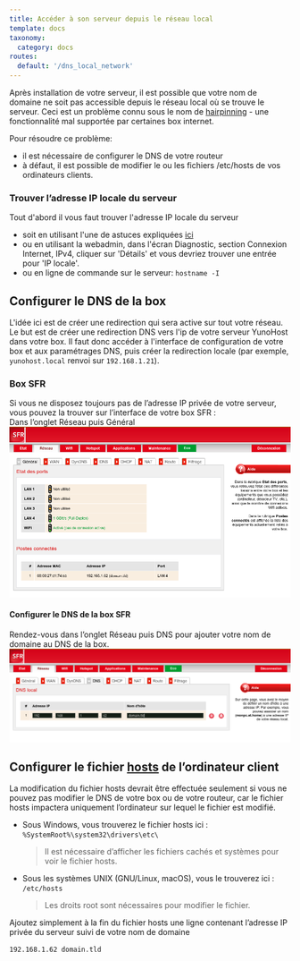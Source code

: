 ```yaml
---
title: Accéder à son serveur depuis le réseau local
template: docs
taxonomy:
  category: docs
routes:
  default: '/dns_local_network'
---
```


Après installation de votre serveur, il est possible que votre nom de domaine ne soit pas accessible depuis le réseau local où se trouve le serveur. Ceci est un problème connu sous le nom de [hairpinning](http://fr.wikipedia.org/wiki/Hairpinning) - une fonctionnalité mal supportée par certaines box internet.

Pour résoudre ce problème:

- il est nécessaire de configurer le DNS de votre routeur
- à défaut, il est possible de modifier le ou les fichiers /etc/hosts de vos ordinateurs clients.

### Trouver l’adresse IP locale du serveur

Tout d'abord il vous faut trouver l'adresse IP locale du serveur

- soit en utilisant l'une de astuces expliquées [ici](/finding_the_local_ip)
- ou en utilisant la webadmin, dans l'écran Diagnostic, section Connexion Internet, IPv4, cliquer sur 'Détails' et vous devriez trouver une entrée pour 'IP locale'.
- ou en ligne de commande sur le serveur: `hostname -I`

## Configurer le DNS de la box

L'idée ici est de créer une redirection qui sera active sur tout votre réseau. Le but est de créer une redirection DNS vers l'ip de votre serveur YunoHost dans votre box. Il faut donc accéder à l'interface de configuration de votre box et aux paramétrages DNS, puis créer la redirection locale (par exemple, `yunohost.local` renvoi sur `192.168.1.21`).

### Box SFR

Si vous ne disposez toujours pas de l’adresse IP privée de votre serveur, vous pouvez la trouver sur l’interface de votre box SFR :  
    Dans l’onglet Réseau puis Général
<img src="/images/ip_serveur.png" width=800>

#### Configurer le DNS de la box SFR

Rendez-vous dans l’onglet Réseau puis DNS pour ajouter votre nom de domaine au DNS de la box.
<img src="/images/dns_9box.png" width=800>

## Configurer le fichier [hosts](http://fr.wikipedia.org/wiki/Hosts) de l’ordinateur client

La modification du fichier hosts devrait être effectuée seulement si vous ne pouvez pas modifier le DNS de votre box ou de votre routeur, car le fichier hosts impactera uniquement l’ordinateur sur lequel le fichier est modifié.

- Sous Windows, vous trouverez le fichier hosts ici :
    `%SystemRoot%\system32\drivers\etc\`
    > Il est nécessaire d’afficher les fichiers cachés et systèmes pour voir le fichier hosts.
- Sous les systèmes UNIX (GNU/Linux, macOS), vous le trouverez ici :
    `/etc/hosts`
    > Les droits root sont nécessaires pour modifier le fichier.

Ajoutez simplement à la fin du fichier hosts une ligne contenant l’adresse IP privée du serveur suivi de votre nom de domaine

```bash
192.168.1.62 domain.tld
```
